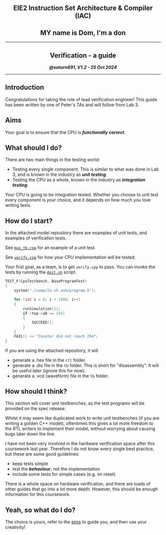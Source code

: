 <center>

## EIE2 Instruction Set Architecture & Compiler (IAC)
## MY name is Dom, I'm a don
---
## Verification - a guide

**_@saturn691, V1.2 - 25 Oct 2024_**

---
</center>

## Introduction

Congratulations for taking the role of lead verification engineer! This guide
has been written by one of Peter's TAs and will follow from Lab 3.

## Aims

Your goal is to ensure that the CPU is **_functionally correct_**. 

## What should I do?

There are two main things in the testing world:

- Testing every single component. This is similar to what was done in Lab 3, and
is known in the industry as **_unit testing_**.
- Testing the CPU as a whole, known in the industry as **_integration testing_**.

Your CPU is going to be integration tested. Whether you choose to unit test
every component is your choice, and it depends on how much you love writing
tests.

## How do I start?

In the attached model repository there are examples of unit tests, and examples
of verification tests.

See [`mux_tb.cpp`](repo/tb/tests/mux_tb.cpp) for an example of a unit test.

See [`verify.cpp`](repo/tb/tests/verify.cpp) for how your CPU implementation 
will be tested.

Your first goal, as a team, is to get `verify.cpp` to pass. You can invoke the
tests by running the [`doit.sh`](repo/tb/doit.sh) script.

```cpp
TEST_F(CpuTestbench, BaseProgramTest)
{
    system("./compile.sh asm/program.S");

    for (int i = 0; i < 1000; i++)
    {
        runSimulation(1);
        if (top->a0 == 254)
        {
            SUCCEED();
        }
    }
    FAIL() << "Counter did not reach 254";
}
```

If you are using the attached repository, it will 
- generate a .hex file in the `rtl` folder.
- generate a .dis file in the `tb` folder. This is short for "disassembly". It
will be useful later (ignore this for now).
- generate a .vcd (waveform) file in the `tb` folder.

## How should I think?

This section will cover unit testbenches, as the test programs will be provided
on the spec release.

Whilst it may seem like duplicated work to write unit testbenches (if you are
writing a golden C++ model), oftentimes this gives a lot more freedom to the
RTL writers to implement their model, without worrying about causing bugs later
down the line.

I have not been very involved in the hardware verification space after this
coursework last year. Therefore I do not know every single best practice, but
these are some good guidelines:
- keep tests simple
- test the **_behaviour_**, not the implementation
- include some tests for simple cases (e.g. on reset)

There is a whole space on hardware verification, and there are loads of other
guides that go into a lot more depth. However, this should be enough
information for this coursework.

## Yeah, so what do I do?

The choice is yours, refer to the [aims](#aims) to guide you, and then use your
creativity!